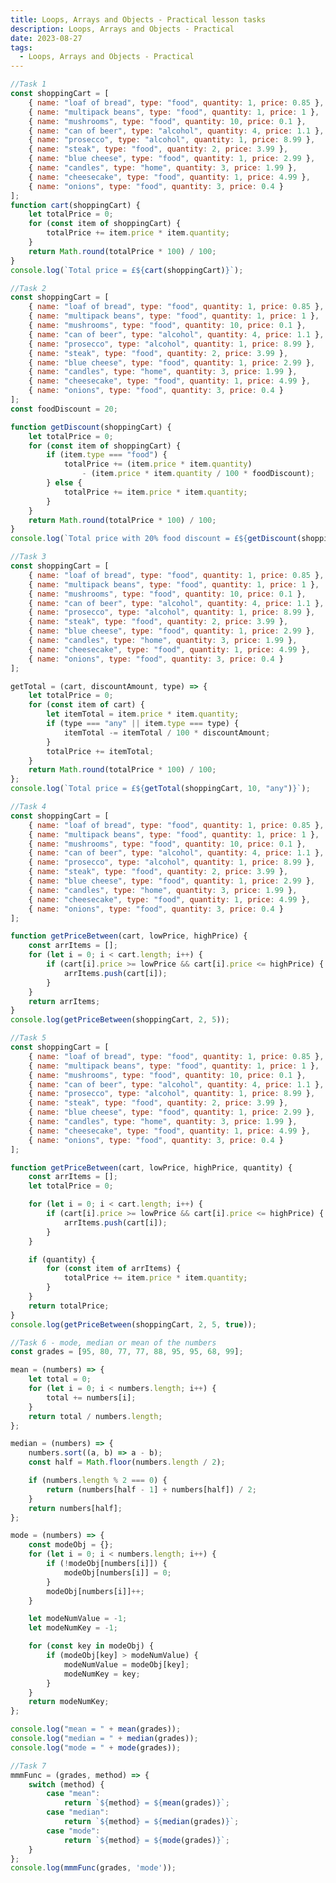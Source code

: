 ```yaml
---
title: Loops, Arrays and Objects - Practical lesson tasks
description: Loops, Arrays and Objects - Practical
date: 2023-08-27
tags:
  - Loops, Arrays and Objects - Practical
---
```

```js
//Task 1
const shoppingCart = [
    { name: "loaf of bread", type: "food", quantity: 1, price: 0.85 },
    { name: "multipack beans", type: "food", quantity: 1, price: 1 },
    { name: "mushrooms", type: "food", quantity: 10, price: 0.1 },
    { name: "can of beer", type: "alcohol", quantity: 4, price: 1.1 },
    { name: "prosecco", type: "alcohol", quantity: 1, price: 8.99 },
    { name: "steak", type: "food", quantity: 2, price: 3.99 },
    { name: "blue cheese", type: "food", quantity: 1, price: 2.99 },
    { name: "candles", type: "home", quantity: 3, price: 1.99 },
    { name: "cheesecake", type: "food", quantity: 1, price: 4.99 },
    { name: "onions", type: "food", quantity: 3, price: 0.4 }
];
function cart(shoppingCart) {
    let totalPrice = 0;
    for (const item of shoppingCart) {
        totalPrice += item.price * item.quantity;
    }
    return Math.round(totalPrice * 100) / 100;
}
console.log(`Total price = £${cart(shoppingCart)}`);

//Task 2
const shoppingCart = [
    { name: "loaf of bread", type: "food", quantity: 1, price: 0.85 },
    { name: "multipack beans", type: "food", quantity: 1, price: 1 },
    { name: "mushrooms", type: "food", quantity: 10, price: 0.1 },
    { name: "can of beer", type: "alcohol", quantity: 4, price: 1.1 },
    { name: "prosecco", type: "alcohol", quantity: 1, price: 8.99 },
    { name: "steak", type: "food", quantity: 2, price: 3.99 },
    { name: "blue cheese", type: "food", quantity: 1, price: 2.99 },
    { name: "candles", type: "home", quantity: 3, price: 1.99 },
    { name: "cheesecake", type: "food", quantity: 1, price: 4.99 },
    { name: "onions", type: "food", quantity: 3, price: 0.4 }
];
const foodDiscount = 20;

function getDiscount(shoppingCart) {
    let totalPrice = 0;
    for (const item of shoppingCart) {
        if (item.type === "food") {
            totalPrice += (item.price * item.quantity)
                - (item.price * item.quantity / 100 * foodDiscount);
        } else {
            totalPrice += item.price * item.quantity;
        }
    }
    return Math.round(totalPrice * 100) / 100;
}
console.log(`Total price with 20% food discount = £${getDiscount(shoppingCart)}`);

//Task 3
const shoppingCart = [
    { name: "loaf of bread", type: "food", quantity: 1, price: 0.85 },
    { name: "multipack beans", type: "food", quantity: 1, price: 1 },
    { name: "mushrooms", type: "food", quantity: 10, price: 0.1 },
    { name: "can of beer", type: "alcohol", quantity: 4, price: 1.1 },
    { name: "prosecco", type: "alcohol", quantity: 1, price: 8.99 },
    { name: "steak", type: "food", quantity: 2, price: 3.99 },
    { name: "blue cheese", type: "food", quantity: 1, price: 2.99 },
    { name: "candles", type: "home", quantity: 3, price: 1.99 },
    { name: "cheesecake", type: "food", quantity: 1, price: 4.99 },
    { name: "onions", type: "food", quantity: 3, price: 0.4 }
];

getTotal = (cart, discountAmount, type) => {
    let totalPrice = 0;
    for (const item of cart) {
        let itemTotal = item.price * item.quantity;
        if (type === "any" || item.type === type) {
            itemTotal -= itemTotal / 100 * discountAmount;
        }
        totalPrice += itemTotal;
    }
    return Math.round(totalPrice * 100) / 100;
};
console.log(`Total price = £${getTotal(shoppingCart, 10, "any")}`);

//Task 4
const shoppingCart = [
    { name: "loaf of bread", type: "food", quantity: 1, price: 0.85 },
    { name: "multipack beans", type: "food", quantity: 1, price: 1 },
    { name: "mushrooms", type: "food", quantity: 10, price: 0.1 },
    { name: "can of beer", type: "alcohol", quantity: 4, price: 1.1 },
    { name: "prosecco", type: "alcohol", quantity: 1, price: 8.99 },
    { name: "steak", type: "food", quantity: 2, price: 3.99 },
    { name: "blue cheese", type: "food", quantity: 1, price: 2.99 },
    { name: "candles", type: "home", quantity: 3, price: 1.99 },
    { name: "cheesecake", type: "food", quantity: 1, price: 4.99 },
    { name: "onions", type: "food", quantity: 3, price: 0.4 }
];

function getPriceBetween(cart, lowPrice, highPrice) {
    const arrItems = [];
    for (let i = 0; i < cart.length; i++) {
        if (cart[i].price >= lowPrice && cart[i].price <= highPrice) {
            arrItems.push(cart[i]);
        }
    }
    return arrItems;
}
console.log(getPriceBetween(shoppingCart, 2, 5));

//Task 5
const shoppingCart = [
    { name: "loaf of bread", type: "food", quantity: 1, price: 0.85 },
    { name: "multipack beans", type: "food", quantity: 1, price: 1 },
    { name: "mushrooms", type: "food", quantity: 10, price: 0.1 },
    { name: "can of beer", type: "alcohol", quantity: 4, price: 1.1 },
    { name: "prosecco", type: "alcohol", quantity: 1, price: 8.99 },
    { name: "steak", type: "food", quantity: 2, price: 3.99 },
    { name: "blue cheese", type: "food", quantity: 1, price: 2.99 },
    { name: "candles", type: "home", quantity: 3, price: 1.99 },
    { name: "cheesecake", type: "food", quantity: 1, price: 4.99 },
    { name: "onions", type: "food", quantity: 3, price: 0.4 }
];

function getPriceBetween(cart, lowPrice, highPrice, quantity) {
    const arrItems = [];
    let totalPrice = 0;

    for (let i = 0; i < cart.length; i++) {
        if (cart[i].price >= lowPrice && cart[i].price <= highPrice) {
            arrItems.push(cart[i]);
        }
    }

    if (quantity) {
        for (const item of arrItems) {
            totalPrice += item.price * item.quantity;
        }
    }
    return totalPrice;
}
console.log(getPriceBetween(shoppingCart, 2, 5, true));

//Task 6 - mode, median or mean of the numbers
const grades = [95, 80, 77, 77, 88, 95, 95, 68, 99];

mean = (numbers) => {
    let total = 0;
    for (let i = 0; i < numbers.length; i++) {
        total += numbers[i];
    }
    return total / numbers.length;
};

median = (numbers) => {
    numbers.sort((a, b) => a - b);
    const half = Math.floor(numbers.length / 2);

    if (numbers.length % 2 === 0) {
        return (numbers[half - 1] + numbers[half]) / 2;
    }
    return numbers[half];
};

mode = (numbers) => {
    const modeObj = {};
    for (let i = 0; i < numbers.length; i++) {
        if (!modeObj[numbers[i]]) {
            modeObj[numbers[i]] = 0;
        }
        modeObj[numbers[i]]++;
    }

    let modeNumValue = -1;
    let modeNumKey = -1;

    for (const key in modeObj) {
        if (modeObj[key] > modeNumValue) {
            modeNumValue = modeObj[key];
            modeNumKey = key;
        }
    }
    return modeNumKey;
};

console.log("mean = " + mean(grades));
console.log("median = " + median(grades));
console.log("mode = " + mode(grades));

//Task 7
mmmFunc = (grades, method) => {
    switch (method) {
        case "mean":
            return `${method} = ${mean(grades)}`;
        case "median":
            return `${method} = ${median(grades)}`;
        case "mode":
            return `${method} = ${mode(grades)}`;
    }
};
console.log(mmmFunc(grades, 'mode'));

```
<script>
//Task 1
const shoppingCart = [
    { name: "loaf of bread", type: "food", quantity: 1, price: 0.85 },
    { name: "multipack beans", type: "food", quantity: 1, price: 1 },
    { name: "mushrooms", type: "food", quantity: 10, price: 0.1 },
    { name: "can of beer", type: "alcohol", quantity: 4, price: 1.1 },
    { name: "prosecco", type: "alcohol", quantity: 1, price: 8.99 },
    { name: "steak", type: "food", quantity: 2, price: 3.99 },
    { name: "blue cheese", type: "food", quantity: 1, price: 2.99 },
    { name: "candles", type: "home", quantity: 3, price: 1.99 },
    { name: "cheesecake", type: "food", quantity: 1, price: 4.99 },
    { name: "onions", type: "food", quantity: 3, price: 0.4 }
];
function cart(shoppingCart) {
    let totalPrice = 0;
    for (const item of shoppingCart) {
        totalPrice += item.price * item.quantity;
    }
    return Math.round(totalPrice * 100) / 100;
}
console.log(`Total price = £${cart(shoppingCart)}`);

//Task 2
const foodDiscount = 20;

function getDiscount(shoppingCart) {
    let totalPrice = 0;
    for (const item of shoppingCart) {
        if (item.type === "food") {
            totalPrice += (item.price * item.quantity)
                - (item.price * item.quantity / 100 * foodDiscount);
        } else {
            totalPrice += item.price * item.quantity;
        }
    }
    return Math.round(totalPrice * 100) / 100;
}
console.log(`Total price with 20% food discount = £${getDiscount(shoppingCart)}`);


//Task 3
getTotal = (cart, discountAmount, type) => {
    let totalPrice = 0;
    for (const item of cart) {
        let itemTotal = item.price * item.quantity;
        if (type === "any" || item.type === type) {
            itemTotal -= itemTotal / 100 * discountAmount;
        }
        totalPrice += itemTotal;
    }
    return Math.round(totalPrice * 100) / 100;
};
console.log(`Total price = £${getTotal(shoppingCart, 10, "any")}`);

//Task 4
function getPriceBetween(cart, lowPrice, highPrice) {
    const arrItems = [];
    for (let i = 0; i < cart.length; i++) {
        if (cart[i].price >= lowPrice && cart[i].price <= highPrice) {
            arrItems.push(cart[i]);
        }
    }
    return arrItems;
}
console.log(getPriceBetween(shoppingCart, 2, 5));

//Task 5
function getPriceBetween1(cart, lowPrice, highPrice, quantity) {
    const arrItems = [];
    let totalPrice = 0;

    for (let i = 0; i < cart.length; i++) {
        if (cart[i].price >= lowPrice && cart[i].price <= highPrice) {
            arrItems.push(cart[i]);
        }
    }

    if (quantity) {
        for (const item of arrItems) {
            totalPrice += item.price * item.quantity;
        }
    }
    return totalPrice;
}
console.log(getPriceBetween1(shoppingCart, 2, 5, true));

//Task 6 - mode, median or mean of the numbers
const grades = [95, 80, 77, 77, 88, 95, 95, 68, 99];

mean = (numbers) => {
    let total = 0;
    for (let i = 0; i < numbers.length; i++) {
        total += numbers[i];
    }
    return total / numbers.length;
};

median = (numbers) => {
    numbers.sort((a, b) => a - b);
    const half = Math.floor(numbers.length / 2);

    if (numbers.length % 2 === 0) {
        return (numbers[half - 1] + numbers[half]) / 2;
    }
    return numbers[half];
};

mode = (numbers) => {
    const modeObj = {};
    for (let i = 0; i < numbers.length; i++) {
        if (!modeObj[numbers[i]]) {
            modeObj[numbers[i]] = 0;
        }
        modeObj[numbers[i]]++;
    }

    let modeNumValue = -1;
    let modeNumKey = -1;

    for (const key in modeObj) {
        if (modeObj[key] > modeNumValue) {
            modeNumValue = modeObj[key];
            modeNumKey = key;
        }
    }
    return modeNumKey;
};

console.log("mean = " + mean(grades));
console.log("median = " + median(grades));
console.log("mode = " + mode(grades));

//Task 7
mmmFunc = (grades, method) => {
    switch (method) {
        case "mean":
            return `${method} = ${mean(grades)}`;
        case "median":
            return `${method} = ${median(grades)}`;
        case "mode":
            return `${method} = ${mode(grades)}`;
    }
};
console.log(mmmFunc(grades, 'mode'));
</script>

